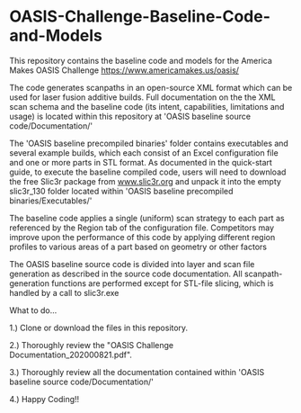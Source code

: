 # OASIS-Challenge-Baseline-Code-and-Models
This repository contains the baseline code and models for the America Makes OASIS Challenge https://www.americamakes.us/oasis/

The code generates scanpaths in an open-source XML format which can be used for laser fusion additive builds.  Full documentation on the the XML scan schema and the baseline code (its intent, capabilities, limitations and usage) is located within this repository at 'OASIS baseline source code/Documentation/'

The 'OASIS baseline precompiled binaries' folder contains executables and several example builds, which each consist of an Excel configuration file and one or more parts in STL format. As documented in the quick-start guide, to execute the baseline compiled code, users will need to download the free Slic3r package from www.slic3r.org and unpack it into the empty slic3r_130 folder located within 'OASIS baseline precompiled binaries/Executables/'

The baseline code applies a single (uniform) scan strategy to each part as referenced by the Region tab of the configuration file.  Competitors may improve upon the performance of this code by applying different region profiles to various areas of a part based on geometry or other factors

The OASIS baseline source code is divided into layer and scan file generation as described in the source code documentation.  All scanpath-generation functions are performed except for STL-file slicing, which is handled by a call to slic3r.exe

What to do...

1.) Clone or download the files in this repository.

2.) Thoroughly review the "OASIS Challenge Documentation_202000821.pdf".

3.) Thoroughly review all the documentation contained within 'OASIS baseline source code/Documentation/'

4.) Happy Coding!!
